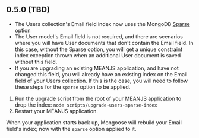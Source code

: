 <a name="0.5.0"></a>
 ## 0.5.0 (TBD)

 * The Users collection's Email field index now uses the MongoDB [Sparse](https://docs.mongodb.org/manual/core/index-sparse/) option
 * The User model's Email field is not required, and there are scenarios where you will have User documents that don't contain the Email field. In this case, without the Sparse option, you will get a unique constraint index exception thrown when an additional User document is saved without this field.
 * If you are upgrading an existing MEANJS application, and have not changed this field, you will already have an existing index on the Email field of your Users collection. If this is the case, you will need to follow these steps for the `sparse` option to be applied.


 1. Run the upgrade script from the root of your MEANJS application to drop the index: `node scripts/upgrade-users-sparse-index`
 2. Restart your MEANJS application.

 When your application starts back up, Mongoose will rebuild your Email field's index; now with the `sparse` option applied to it.
